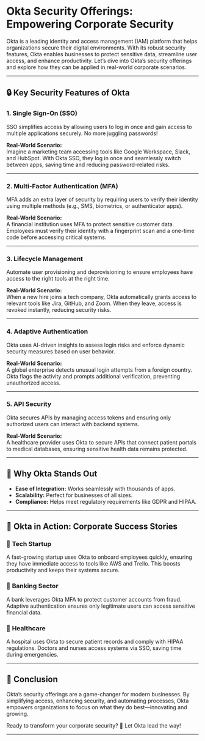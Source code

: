 # Okta Security Offerings: Empowering Corporate Security

Okta is a leading identity and access management (IAM) platform that helps organizations secure their digital environments. With its robust security features, Okta enables businesses to protect sensitive data, streamline user access, and enhance productivity. Let’s dive into Okta’s security offerings and explore how they can be applied in real-world corporate scenarios.

---

## 🔒 **Key Security Features of Okta**

### 1. **Single Sign-On (SSO)**
SSO simplifies access by allowing users to log in once and gain access to multiple applications securely. No more juggling passwords!

**Real-World Scenario:**  
Imagine a marketing team accessing tools like Google Workspace, Slack, and HubSpot. With Okta SSO, they log in once and seamlessly switch between apps, saving time and reducing password-related risks.

---

### 2. **Multi-Factor Authentication (MFA)**
MFA adds an extra layer of security by requiring users to verify their identity using multiple methods (e.g., SMS, biometrics, or authenticator apps).

**Real-World Scenario:**  
A financial institution uses MFA to protect sensitive customer data. Employees must verify their identity with a fingerprint scan and a one-time code before accessing critical systems.

---

### 3. **Lifecycle Management**
Automate user provisioning and deprovisioning to ensure employees have access to the right tools at the right time.

**Real-World Scenario:**  
When a new hire joins a tech company, Okta automatically grants access to relevant tools like Jira, GitHub, and Zoom. When they leave, access is revoked instantly, reducing security risks.

---

### 4. **Adaptive Authentication**
Okta uses AI-driven insights to assess login risks and enforce dynamic security measures based on user behavior.

**Real-World Scenario:**  
A global enterprise detects unusual login attempts from a foreign country. Okta flags the activity and prompts additional verification, preventing unauthorized access.

---

### 5. **API Security**
Okta secures APIs by managing access tokens and ensuring only authorized users can interact with backend systems.

**Real-World Scenario:**  
A healthcare provider uses Okta to secure APIs that connect patient portals to medical databases, ensuring sensitive health data remains protected.

---

## 🌟 **Why Okta Stands Out**

- **Ease of Integration:** Works seamlessly with thousands of apps.
- **Scalability:** Perfect for businesses of all sizes.
- **Compliance:** Helps meet regulatory requirements like GDPR and HIPAA.

---

## 🚀 **Okta in Action: Corporate Success Stories**

### 🏢 **Tech Startup**
A fast-growing startup uses Okta to onboard employees quickly, ensuring they have immediate access to tools like AWS and Trello. This boosts productivity and keeps their systems secure.

### 🏦 **Banking Sector**
A bank leverages Okta MFA to protect customer accounts from fraud. Adaptive authentication ensures only legitimate users can access sensitive financial data.

### 🏥 **Healthcare**
A hospital uses Okta to secure patient records and comply with HIPAA regulations. Doctors and nurses access systems via SSO, saving time during emergencies.

---

## 🎉 **Conclusion**

Okta’s security offerings are a game-changer for modern businesses. By simplifying access, enhancing security, and automating processes, Okta empowers organizations to focus on what they do best—innovating and growing.

Ready to transform your corporate security? 🚀 Let Okta lead the way!

---